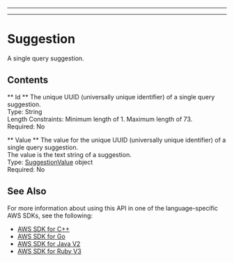 --------

--------

# Suggestion<a name="API_Suggestion"></a>

A single query suggestion\.

## Contents<a name="API_Suggestion_Contents"></a>

 ** Id **   <a name="Kendra-Type-Suggestion-Id"></a>
The unique UUID \(universally unique identifier\) of a single query suggestion\.  
Type: String  
Length Constraints: Minimum length of 1\. Maximum length of 73\.  
Required: No

 ** Value **   <a name="Kendra-Type-Suggestion-Value"></a>
The value for the unique UUID \(universally unique identifier\) of a single query suggestion\.  
The value is the text string of a suggestion\.  
Type: [SuggestionValue](API_SuggestionValue.md) object  
Required: No

## See Also<a name="API_Suggestion_SeeAlso"></a>

For more information about using this API in one of the language\-specific AWS SDKs, see the following:
+  [AWS SDK for C\+\+](https://docs.aws.amazon.com/goto/SdkForCpp/kendra-2019-02-03/Suggestion) 
+  [AWS SDK for Go](https://docs.aws.amazon.com/goto/SdkForGoV1/kendra-2019-02-03/Suggestion) 
+  [AWS SDK for Java V2](https://docs.aws.amazon.com/goto/SdkForJavaV2/kendra-2019-02-03/Suggestion) 
+  [AWS SDK for Ruby V3](https://docs.aws.amazon.com/goto/SdkForRubyV3/kendra-2019-02-03/Suggestion) 